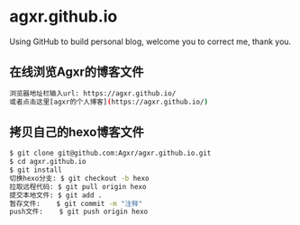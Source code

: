 # agxr.github.io
Using GitHub to build personal blog, welcome you to correct me, thank you.

## 在线浏览Agxr的博客文件
```bash
浏览器地址栏输入url: https://agxr.github.io/
或者点击这里[agxr的个人博客](https://agxr.github.io/)
```

## 拷贝自己的hexo博客文件

``` bash
$ git clone git@github.com:Agxr/agxr.github.io.git
$ cd agxr.github.io
$ git install
切换hexo分支: $ git checkout -b hexo
拉取远程代码: $ git pull origin hexo
提交本地文件: $ git add .
暂存文件:    $ git commit -m "注释"
push文件:    $ git push origin hexo
```
